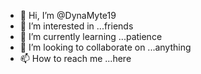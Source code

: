 - 👋 Hi, I’m @DynaMyte19
- 👀 I’m interested in ...friends 
- 🌱 I’m currently learning ...patience 
- 💞️ I’m looking to collaborate on ...anything 
- 📫 How to reach me ...here

<!---
DynaMyte19/DynaMyte19 is a ✨ special ✨ repository because its `README.md` (this file) appears on your GitHub profile.
You can click the Preview link to take a look at your changes.
--->
